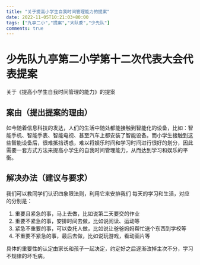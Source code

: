 ```yaml
---
title: "关于提高小学生自我时间管理能力的提案"
date: 2022-11-05T10:21:03+80:00
tags: ["九亭二小","提案","大队委","少先队"]
comments: true
---
```



# 少先队九亭第二小学第十二次代表大会代表提案

关于《提高小学生自我时间管理的能力》的提案

## 案由（提出提案的理由）
如今随着信息科技的发达，人们的生活中随处都能接触到智能化的设备，比如：智能手机、智能手表、智能电视、甚至汽车上都安装了智能设备。而小学生接触到这些智能设备后，很难抵挡诱惑，难以将娱乐时间和学习时间进行很好的划分，因此需要一套方式方法来提高小学生的自我时间管理能力，从而达到学习和娱乐的平衡。

## 解决办法（建议与要求）
我们可以教同学们认识四象限法则，利用它来安排我们 每天的学习和生活，对应的分别是：

1. 重要且紧急的事，马上去做，比如说第二天要交的作业
2. 重要不紧急的事，安排时间去做，比如说阅读、运动等
3. 紧急不重要的事，可以委托人做，比如说让爸爸妈妈帮忙送个东西到学校等
4. 不重要不紧急的事，最后去做，比如说玩游戏，看动画片等

具体的重要性的认定由家长和孩子一起决定，约定好之后逐渐改掉主次不分，学习不规律的坏毛病。
